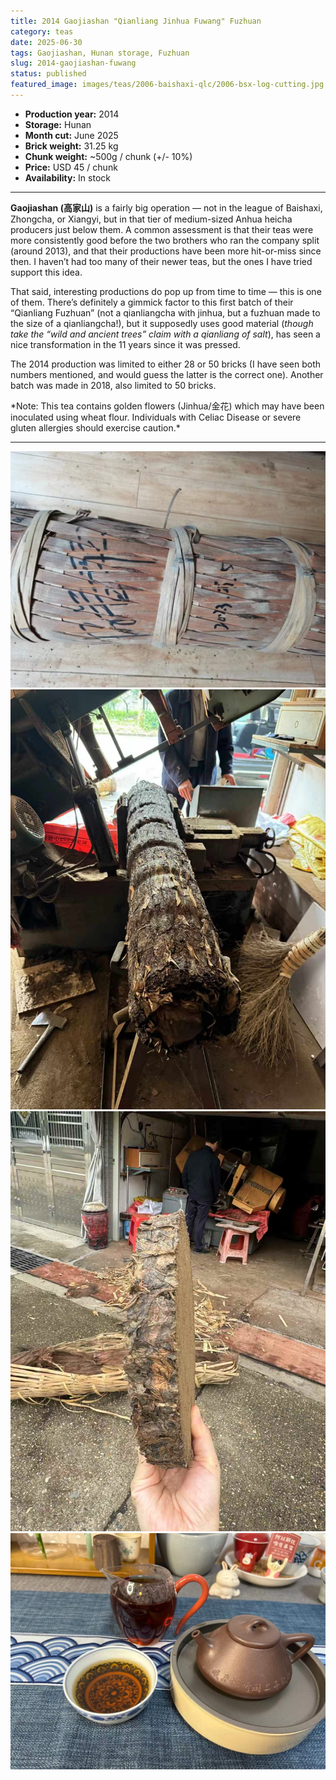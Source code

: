 ```yaml
---
title: 2014 Gaojiashan "Qianliang Jinhua Fuwang" Fuzhuan
category: teas
date: 2025-06-30
tags: Gaojiashan, Hunan storage, Fuzhuan
slug: 2014-gaojiashan-fuwang
status: published
featured_image: images/teas/2006-baishaxi-qlc/2006-bsx-log-cutting.jpg
---
```


- **Production year:** 2014
- **Storage:** Hunan
- **Month cut:** June 2025
- **Brick weight:** 31.25 kg 
- **Chunk weight:** ~500g / chunk (+/- 10%) 
- **Price:** USD 45 / chunk
- **Availability:** In stock


---

**Gaojiashan (高家山)** is a fairly big operation — not in the league of Baishaxi, Zhongcha, or Xiangyi, but in that tier of medium-sized Anhua heicha producers just below them. A common assessment is that their teas were more consistently good before the two brothers who ran the company split (around 2013), and that their productions have been more hit-or-miss since then. I haven’t had too many of their newer teas, but the ones I have tried support this idea.

That said, interesting productions do pop up from time to time — this is one of them. There’s definitely a gimmick factor to this first batch of their “Qianliang Fuzhuan” (not a qianliangcha with jinhua, but a fuzhuan made to the size of a qianliangcha!), but it supposedly uses good material (*though take the “wild and ancient trees” claim with a qianliang of salt*), has seen a nice transformation in the 11 years since it was pressed.

The 2014 production was limited to either 28 or 50 bricks (I have seen both numbers mentioned, and would guess the latter is the correct one). Another batch was made in 2018, also limited to 50 bricks.

<p class="small-paragraph">
*Note: This tea contains golden flowers (Jinhua/金花) which may have been inoculated using wheat flour. Individuals with Celiac Disease or severe gluten allergies should exercise caution.*
</p>

---


![Log with protective cover](/images/teas/2006-baishaxi-qlc/2006-bsx-w-protective-cover.jpg)
![Log prior to cutting](/images/teas/2006-baishaxi-qlc/2006-bsx-log-cutting.jpg)
![QLC slice](/images/teas/2006-baishaxi-qlc/2006-bsx-slice.jpg)
![Brewed tea](/images/teas/2006-baishaxi-qlc/2006-bsx-qlc-brewed.jpg)


